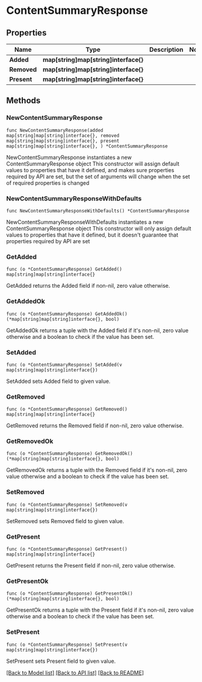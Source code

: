 # ContentSummaryResponse

## Properties

Name | Type | Description | Notes
------------ | ------------- | ------------- | -------------
**Added** | **map[string]map[string]interface{}** |  | 
**Removed** | **map[string]map[string]interface{}** |  | 
**Present** | **map[string]map[string]interface{}** |  | 

## Methods

### NewContentSummaryResponse

`func NewContentSummaryResponse(added map[string]map[string]interface{}, removed map[string]map[string]interface{}, present map[string]map[string]interface{}, ) *ContentSummaryResponse`

NewContentSummaryResponse instantiates a new ContentSummaryResponse object
This constructor will assign default values to properties that have it defined,
and makes sure properties required by API are set, but the set of arguments
will change when the set of required properties is changed

### NewContentSummaryResponseWithDefaults

`func NewContentSummaryResponseWithDefaults() *ContentSummaryResponse`

NewContentSummaryResponseWithDefaults instantiates a new ContentSummaryResponse object
This constructor will only assign default values to properties that have it defined,
but it doesn't guarantee that properties required by API are set

### GetAdded

`func (o *ContentSummaryResponse) GetAdded() map[string]map[string]interface{}`

GetAdded returns the Added field if non-nil, zero value otherwise.

### GetAddedOk

`func (o *ContentSummaryResponse) GetAddedOk() (*map[string]map[string]interface{}, bool)`

GetAddedOk returns a tuple with the Added field if it's non-nil, zero value otherwise
and a boolean to check if the value has been set.

### SetAdded

`func (o *ContentSummaryResponse) SetAdded(v map[string]map[string]interface{})`

SetAdded sets Added field to given value.


### GetRemoved

`func (o *ContentSummaryResponse) GetRemoved() map[string]map[string]interface{}`

GetRemoved returns the Removed field if non-nil, zero value otherwise.

### GetRemovedOk

`func (o *ContentSummaryResponse) GetRemovedOk() (*map[string]map[string]interface{}, bool)`

GetRemovedOk returns a tuple with the Removed field if it's non-nil, zero value otherwise
and a boolean to check if the value has been set.

### SetRemoved

`func (o *ContentSummaryResponse) SetRemoved(v map[string]map[string]interface{})`

SetRemoved sets Removed field to given value.


### GetPresent

`func (o *ContentSummaryResponse) GetPresent() map[string]map[string]interface{}`

GetPresent returns the Present field if non-nil, zero value otherwise.

### GetPresentOk

`func (o *ContentSummaryResponse) GetPresentOk() (*map[string]map[string]interface{}, bool)`

GetPresentOk returns a tuple with the Present field if it's non-nil, zero value otherwise
and a boolean to check if the value has been set.

### SetPresent

`func (o *ContentSummaryResponse) SetPresent(v map[string]map[string]interface{})`

SetPresent sets Present field to given value.



[[Back to Model list]](../README.md#documentation-for-models) [[Back to API list]](../README.md#documentation-for-api-endpoints) [[Back to README]](../README.md)


